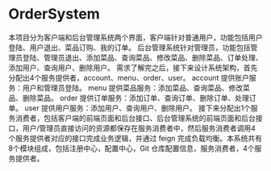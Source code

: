 # OrderSystem
本项目分为客户端和后台管理系统两个界面，客户端针对普通用户，功能包括用户登陆、用户退出、菜品订购、我的订单。  后台管理系统针对管理员，功能包括管理员登陆、管理员退出、添加菜品、查询菜品、修改菜品、删除菜品、订单处理、添加用户、查询用户、删除用户。  需求了解完之后，接下来设计系统架构，首先分配出4个服务提供者，account、menu、order、user。  account 提供账户服务：用户和管理员登陆。  menu 提供菜品服务：添加菜品、查询菜品、修改菜品、删除菜品。  order 提供订单服务：添加订单、查询订单、删除订单、处理订单。  user 提供用户服务：添加用户、查询用户、删除用户。  接下来分配出1个服务消费者，包括客户端的前端页面和后台接口、后台管理系统的前端页面和后台接口，用户/管理员直接访问的资源都保存在服务消费者中，然后服务消费者调用4个服务提供者对应的接口完成业务逻辑，并通过 feign 完成负载均衡。本系统共有8个模块组成，包括注册中心，配置中心，Git 仓库配置信息，服务消费者，4个服务提供者。
